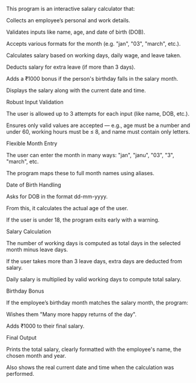 This program is an interactive salary calculator that:

Collects an employee’s personal and work details.

Validates inputs like name, age, and date of birth (DOB).

Accepts various formats for the month (e.g. "jan", "03", "march", etc.).

Calculates salary based on working days, daily wage, and leave taken.

Deducts salary for extra leave (if more than 3 days).

Adds a ₹1000 bonus if the person's birthday falls in the salary month.

Displays the salary along with the current date and time.


Robust Input Validation

The user is allowed up to 3 attempts for each input (like name, DOB, etc.).

Ensures only valid values are accepted — e.g., age must be a number and under 60, working hours must be ≤ 8, and name must contain only letters.

Flexible Month Entry

The user can enter the month in many ways: "jan", "janu", "03", "3", "march", etc.

The program maps these to full month names using aliases.

Date of Birth Handling

Asks for DOB in the format dd-mm-yyyy.

From this, it calculates the actual age of the user.

If the user is under 18, the program exits early with a warning.

Salary Calculation

The number of working days is computed as total days in the selected month minus leave days.

If the user takes more than 3 leave days, extra days are deducted from salary.

Daily salary is multiplied by valid working days to compute total salary.

Birthday Bonus

If the employee’s birthday month matches the salary month, the program:

Wishes them "Many more happy returns of the day".

Adds ₹1000 to their final salary.

Final Output

Prints the total salary, clearly formatted with the employee's name, the chosen month and year.

Also shows the real current date and time when the calculation was performed.
